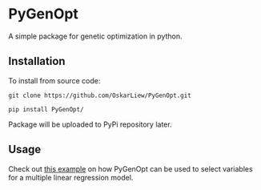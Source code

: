 # PyGenOpt

A simple package for genetic optimization in python.

## Installation

To install from source code:

`git clone https://github.com/OskarLiew/PyGenOpt.git`

`pip install PyGenOpt/`

Package will be uploaded to PyPi repository later.

## Usage

Check out [this example](https://pygenopt.readthedocs.io/en/latest/content/example.html) on how PyGenOpt can be used to select variables for a multiple linear regression model.
